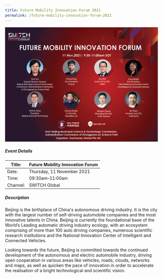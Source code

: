 ```yaml
---
title: Future Mobility Innovation Forum 2021
permalink: /future-mobility-innovation-forum-2021
---
```

![SWITCH 2021 - Future Mobility Innovation Forum](/images/SWITCH_2021_Day_4_ZGC_Future_Mobility_Forum.png)

##### Event Details

| Title: | Future Mobility Innovation Forum |
| -------- | -------- |
| Date: | Thursday, 11 November 2021     |
| Time: | 09:30am–11:00am     |
| Channel: | SWITCH Global     |

##### Description

Beijing is the birthplace of China's autonomous driving industry. It is the city with the largest number of self-driving automobile companies and the most innovative talents in China. Beijing is currently the foundational base of the World’s Leading automatic driving industry ecology, with an ecosystem comprising of more than 100 auto driving companies, numerous scientific research institutions and the National Innovation Center of Intelligent and Connected Vehicles.

Looking towards the future, Beijing is committed towards the continued development of the autonomous and electric automobile industry, driving open cooperation in various areas like vehicles, roads, clouds, networks and maps, as well as quicken the pace of innovation in order to accelerate the realisation of a bright technological and scientific vision.